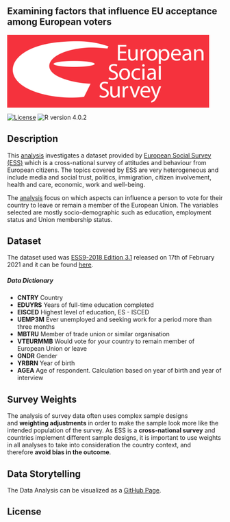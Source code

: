 ## Examining factors that influence EU acceptance among European voters

<img title="European Social Survey (ESS)" src="img/ESS-logo.png" alt="European Social Survey (ESS)" align="center" height="170px">

[<img src="https://img.shields.io/badge/License-MIT-blue.svg?style=plastic" title="" alt="License" width="82">](https://opensource.org/licenses/MIT) ![R version 4.0.2](https://img.shields.io/badge/R%20version-4.0.2-orange)

## Description

This [analysis](https://pessini.github.io/european-voters/) investigates a dataset provided by [European Social Survey (ESS)](https://www.europeansocialsurvey.org/) which is a cross-national survey of attitudes and behaviour from European citizens. The topics covered by ESS are very heterogeneous and include media and social trust, politics, immigration, citizen involvement, health and care, economic, work and well-being.

The [analysis](https://pessini.github.io/european-voters/) focus on which aspects can influence a person to vote for their country to leave or remain a member of the European Union. The variables selected are mostly socio-demographic such as education, employment status and Union membership status.

## Dataset

The dataset used was [ESS9-2018 Edition 3.1](https://www.europeansocialsurvey.org/docs/round9/survey/ESS9_data_documentation_report_e03_1.pdf) released on 17th of February 2021 and it can be found [here](https://github.com/pessini/european-voters/blob/main/ESS9e03_1.sav).

##### Data Dictionary

- **CNTRY** Country
- **EDUYRS** Years of full-time education completed
- **EISCED** Highest level of education, ES - ISCED
- **UEMP3M** Ever unemployed and seeking work for a period more than three months
- **MBTRU** Member of trade union or similar organisation
- **VTEURMMB** Would vote for your country to remain member of European Union or leave
- **GNDR** Gender
- **YRBRN** Year of birth
- **AGEA** Age of respondent. Calculation based on year of birth and year of interview

## Survey Weights

The analysis of survey data often uses complex sample designs and **weighting adjustments** in order to make the sample look more like the intended population of the survey. As ESS is a **cross-national survey** and countries implement different sample designs, it is important to use weights in all analyses to take into consideration the country context, and therefore **avoid bias in the outcome**.

## Data Storytelling

The Data Analysis can be visualized as a [GitHub Page](https://pessini.github.io/european-voters/).

## License <a name="license"></a>
